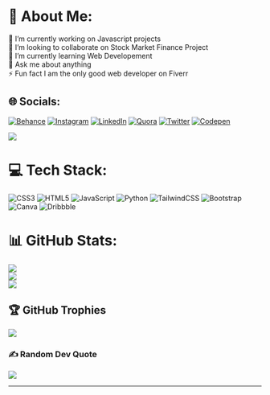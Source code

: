 # 💫 About Me:
🔭 I’m currently working on Javascript projects<br>👯 I’m looking to collaborate on Stock Market Finance Project<br>🌱 I’m currently learning Web Developement<br>💬 Ask me about anything<br>⚡ Fun fact I am the only good web developer on Fiverr


## 🌐 Socials:
[![Behance](https://img.shields.io/badge/Behance-1769ff?logo=behance&logoColor=white)](https://behance.net/samyakjain70) [![Instagram](https://img.shields.io/badge/Instagram-%23E4405F.svg?logo=Instagram&logoColor=white)](https://instagram.com/j.samyakk) [![LinkedIn](https://img.shields.io/badge/LinkedIn-%230077B5.svg?logo=linkedin&logoColor=white)](https://linkedin.com/in/samyak-jain-ab3470272) [![Quora](https://img.shields.io/badge/Quora-%23B92B27.svg?logo=Quora&logoColor=white)](https://quora.com/profile/Samyak-Jain-1895) [![Twitter](https://img.shields.io/badge/Twitter-%231DA1F2.svg?logo=Twitter&logoColor=white)](https://twitter.com/j_samyakk) [![Codepen](https://img.shields.io/badge/Codepen-000000?style=for-the-badge&logo=codepen&logoColor=white)](https://codepen.io/samyak317) 

[![](https://visitcount.itsvg.in/api?id=j-samyakk&icon=2&color=11)](https://visitcount.itsvg.in)

# 💻 Tech Stack:
![CSS3](https://img.shields.io/badge/css3-%231572B6.svg?style=for-the-badge&logo=css3&logoColor=white) ![HTML5](https://img.shields.io/badge/html5-%23E34F26.svg?style=for-the-badge&logo=html5&logoColor=white) ![JavaScript](https://img.shields.io/badge/javascript-%23323330.svg?style=for-the-badge&logo=javascript&logoColor=%23F7DF1E) ![Python](https://img.shields.io/badge/python-3670A0?style=for-the-badge&logo=python&logoColor=ffdd54) ![TailwindCSS](https://img.shields.io/badge/tailwindcss-%2338B2AC.svg?style=for-the-badge&logo=tailwind-css&logoColor=white) ![Bootstrap](https://img.shields.io/badge/bootstrap-%23563D7C.svg?style=for-the-badge&logo=bootstrap&logoColor=white) ![Canva](https://img.shields.io/badge/Canva-%2300C4CC.svg?style=for-the-badge&logo=Canva&logoColor=white) ![Dribbble](https://img.shields.io/badge/Dribbble-EA4C89?style=for-the-badge&logo=dribbble&logoColor=white)
# 📊 GitHub Stats:
![](https://github-readme-stats.vercel.app/api?username=j-samyakk&theme=bear&hide_border=false&include_all_commits=true&count_private=true)<br/>
![](https://github-readme-streak-stats.herokuapp.com/?user=j-samyakk&theme=bear&hide_border=false)<br/>
![](https://github-readme-stats.vercel.app/api/top-langs/?username=j-samyakk&theme=bear&hide_border=false&include_all_commits=true&count_private=true&layout=compact)

## 🏆 GitHub Trophies
![](https://github-profile-trophy.vercel.app/?username=j-samyakk&theme=dracula&no-frame=false&no-bg=true&margin-w=4)

### ✍️ Random Dev Quote
![](https://quotes-github-readme.vercel.app/api?type=vetical&theme=radical)

---


<!-- Proudly created with GPRM ( https://gprm.itsvg.in ) -->
